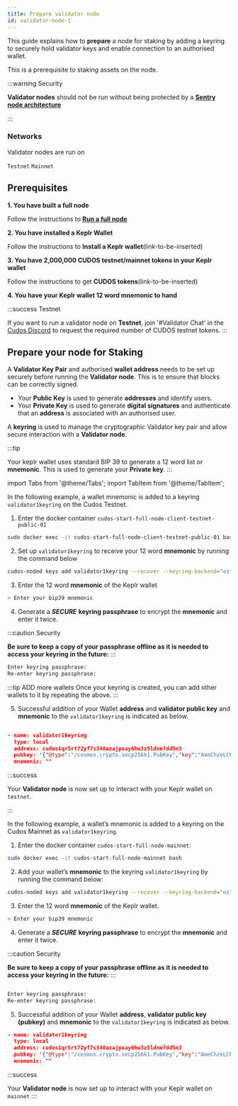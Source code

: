 ```yaml
---
title: Prepare validator node
id: validator-node-1
---
```


This guide explains how to **prepare** a node for staking by adding a keyring to securely hold validator keys and enable connection to an authorised wallet.  

This is a prerequisite to staking assets on the node. 

:::warning Security

**Validator nodes** should not be run without being protected by a [**Sentry node architecture**](/docs/node/security/sentry-node-arch)

:::

### Networks

Validator nodes are run on 

`Testnet`
`Mainnet`

## Prerequisites

**1. You have built a full node** 

Follow the instructions to [**Run a full node**](/docs/node/run-node/full-node)

**2. You have installed a Keplr Wallet**

Follow the instructions to **Install a Keplr wallet**(link-to-be-inserted)

**3. You have 2,000,000 CUDOS testnet/mainnet tokens in your Keplr wallet**

Follow the instructions to get **CUDOS tokens**(link-to-be-inserted)

**4. You have your Keplr wallet 12 word mnemonic to hand**

:::success Testnet

If you want to run a validator node on **Testnet**, join '#Validator Chat' in the [Cudos Discord](https://discord.com/invite/t397SKqf4u) to request the required number of CUDOS testnet tokens.
::: 

## Prepare your node for Staking

A **Validator Key Pair** and authorised **wallet address** needs to be set up securely before running the **Validator node**. This is to ensure that blocks can be correctly signed. 

* Your **Public Key** is used to generate **addresses** and identify users.
* Your **Private Key** is used to generate **digital signatures** and authenticate that an **address** is associated with an authorised user. 

A **keyring** is used to manage the cryptographic Validator key pair and allow secure interaction with a **Validator node**. 

:::tip

Your keplr wallet uses standard BIP 39 to generate a 12 word list or **mnemonic**. This is used to generate your **Private key**.
:::

import Tabs from '@theme/Tabs';
import TabItem from '@theme/TabItem';

<Tabs>
  <TabItem value="Testnet" label="Testnet">
 
In the following example, a wallet mnemonic is added to a keyring `validator1keyring` on the Cudos Testnet.

 
1. Enter the docker container `cudos-start-full-node-client-testnet-public-01`

```bash
sudo docker exec -it cudos-start-full-node-client-testnet-public-01 bash
```

2. Set up `validator1keyring` to receive your 12 word **mnemonic** by running the command below

```bash
cudos-noded keys add validator1keyring --recover --keyring-backend="os"
```

3. Enter the 12 word **mnemonic** of the Keplr wallet

```bash
> Enter your bip39 mnemonic
```

4. Generate a ***SECURE*** **keyring passphrase** to encrypt the **mnemonic** and enter it twice. 

:::caution Security

**Be sure to keep a copy of your passphrase offline as it is needed to access your keyring in the future:**
:::

```bash
Enter keyring passphrase:
Re-enter keyring passphrase:
```

:::tip ADD more wallets
Once your keyring is created, you can add other wallets to it by repeating the above.
:::

5. Successful addition of your Wallet **address** and **validator public key** and **mnemonic** to the `validator1keyring` is indicated as below. 

```json

- name: validator1keyring
  type: local
  address: cudos1qr5rt72yf7s340azajpxay6hw3z5ldne7dd5n3
  pubkey: '{"@type":"/cosmos.crypto.secp256k1.PubKey","key":"AmeChzeLCPCtPKrIVs7hp737DBNU7XlYVwDZfhJ3SdXq"}'
  mnemonic: ""
```

:::success 

Your **Validator node** is now set up to interact with your Keplr wallet on `testnet`.

:::

</TabItem>
  <TabItem value="Mainnet" label="Mainnet" default>

In the following example, a wallet’s mnemonic is added to a keyring on the Cudos Mainnet as `validator1keyring`.
 
1. Enter the docker container `cudos-start-full-node-mainnet`:

```bash
sudo docker exec -it cudos-start-full-node-mainnet bash
 ```

2. Add your wallet’s **mnemonic** to the keyring `validator1keyring` by running the command below:


```bash
cudos-noded keys add validator1keyring --recover --keyring-backend="os"
```

3. Enter the 12 word **mnemonic** of the Keplr wallet.

```bash
> Enter your bip39 mnemonic
```

4. Generate a ***SECURE*** **keyring passphrase** to encrypt the **mnemonic** and enter it twice. 

:::caution Security

**Be sure to keep a copy of your passphrase offline as it is needed to access your keyring in the future:**
:::

```bash

Enter keyring passphrase:
Re-enter keyring passphrase:

```

5. Successful addition of your Wallet **address**, **validator public key (pubkey)** and **mnemonic** to the `validator1keyring` is indicated as below. 

```json
- name: validator1keyring
  type: local
  address: cudos1qr5rt72yf7s340azajpxay6hw3z5ldne7dd5n3
  pubkey: '{"@type":"/cosmos.crypto.secp256k1.PubKey","key":"AmeChzeLCPCtPKrIVs7hp737DBNU7XlYVwDZfhJ3SdXq"}'
  mnemonic: ""
```

:::success 

Your **Validator node** is now set up to interact with your Keplr wallet on `mainnet`
:::

</TabItem>
</Tabs>